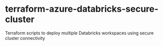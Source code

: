 # terraform-azure-databricks-secure-cluster
Terraform scripts to deploy multiple Databricks workspaces using secure cluster connectivity
